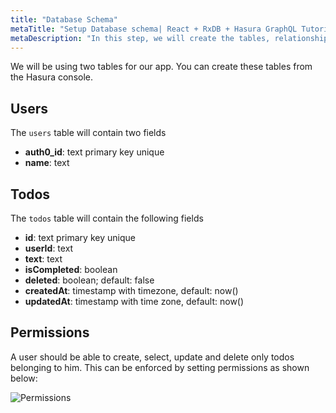 ```yaml
---
title: "Database Schema"
metaTitle: "Setup Database schema| React + RxDB + Hasura GraphQL Tutorial"
metaDescription: "In this step, we will create the tables, relationships and permissions required for the app"
---
```


We will be using two tables for our app. You can create these tables from the Hasura console.

## Users

The `users` table will contain two fields

- **auth0_id**: text primary key unique
- **name**: text

## Todos

The `todos` table will contain the following fields

- **id**: text primary key unique
- **userId**: text
- **text**: text
- **isCompleted**: boolean
- **deleted**: boolean; default: false
- **createdAt**: timestamp with timezone, default: now()
- **updatedAt**: timestamp with time zone, default: now()

## Permissions

A user should be able to create, select, update and delete only todos belonging to him. This can be enforced by setting permissions as shown below:

![Permissions](https://graphql-engine-cdn.hasura.io/learn-hasura/assets/graphql-react-rxdb/todos-permission.png)

